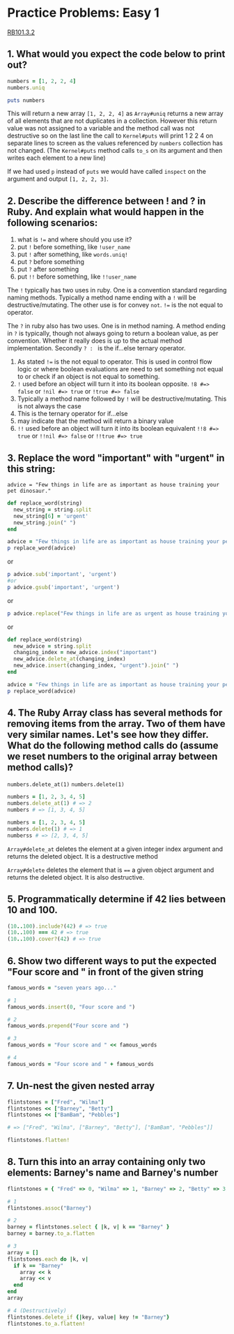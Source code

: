 # Practice Problems: Easy 1
[RB101.3.2](https://launchschool.com/lessons/263069da/assignments/e2593fe1)

## 1. What would you expect the code below to print out?

```ruby
numbers = [1, 2, 2, 4]
numbers.uniq

puts numbers
```

This will return a new array `[1, 2, 2, 4]` as `Array#uniq` returns a new array of all elements that are not duplicates in a collection. However this return value was not assigned to a variable and the method call was not destructive so on the last line the call to `Kernel#puts` will print 1 2 2 4 on separate lines to screen as the values referenced by `numbers` collection has not changed. (The `Kernel#puts` method calls `to_s` on its argument and then writes each element to a new line)

If we had used `p` instead of `puts` we would have called `inspect` on the argument and output `[1, 2, 2, 3]`.

## 2. Describe the difference between ! and ? in Ruby. And explain what would happen in the following scenarios:

1. what is `!=` and where should you use it?
2. put `!` before something, like `!user_name`
3. put `!` after something, like `words.uniq!`
4. put `?` before something
5. put `?` after something
6. put `!!` before something, like `!!user_name`

The `!` typically has two uses in ruby. One is a convention standard regarding naming methods. Typically a method name ending with a `!` will be destructive/mutating. The other use is for convey `not`. `!=` is the not equal to operator.

The `?` in ruby also has two uses. One is in method naming. A method ending in `?` is typically, though not always going to return a boolean value, as per convention. Whether it really does is up to the actual method implementation. Secondly `? : ` is the if...else ternary operator.

1. As stated `!=` is the not equal to operator. This is used in control flow logic or where boolean evaluations are need to set something not equal to or check if an object is not equal to something.
2. `!` used before an object will turn it into its boolean opposite.
   `!8 #=> false` or `!nil #=> true` or `!true #=> false`
3. Typically a method name followed by `!` will be destructive/mutating. This is not always the case
4. This is the ternary operator for if...else
5. may indicate that the method will return a binary value
6. `!!` used before an object will turn it into its boolean equivalent
   `!!8 #=> true` or `!!nil #=> false` or `!!true #=> true`


## 3. Replace the word "important" with "urgent" in this string:
`advice = "Few things in life are as important as house training your pet dinosaur."`

```ruby
def replace_word(string)
  new_string = string.split
  new_string[6] = 'urgent'
  new_string.join(" ")
end

advice = "Few things in life are as important as house training your pet dinosaur."
p replace_word(advice)
```
or

```ruby
p advice.sub('important', 'urgent')
#or
p advice.gsub('important', 'urgent')
```

or

```ruby
p advice.replace("Few things in life are as urgent as house training your pet dinosaur.")
```

or

```ruby
def replace_word(string)
  new_advice = string.split
  changing_index = new_advice.index("important")
  new_advice.delete_at(changing_index)
  new_advice.insert(changing_index, "urgent").join(" ")
end

advice = "Few things in life are as important as house training your pet dinosaur."
p replace_word(advice)
```

## 4. The Ruby Array class has several methods for removing items from the array. Two of them have very similar names. Let's see how they differ. What do the following method calls do (assume we reset numbers to the original array between method calls)?

`numbers.delete_at(1)`
`numbers.delete(1)`

```ruby
numbers = [1, 2, 3, 4, 5]
numbers.delete_at(1) # => 2
numbers # => [1, 3, 4, 5]
```
```ruby
numbers = [1, 2, 3, 4, 5]
numbers.delete(1) # => 1
numberss # => [2, 3, 4, 5]
```
`Array#delete_at` deletes the element at a given integer index argument and returns the deleted object. It is a destructive method

`Array#delete` deletes the element that is `==` a given object argument and returns the deleted object. It is also destructive.

## 5. Programmatically determine if 42 lies between 10 and 100.

```ruby
(10..100).include?(42) # => true
(10..100) === 42 # => true
(10..100).cover?(42) # => true
```

## 6. Show two different ways to put the expected "Four score and " in front of the given string

```ruby
famous_words = "seven years ago..."

# 1
famous_words.insert(0, "Four score and ")

# 2
famous_words.prepend("Four score and ")

# 3
famous_words = "Four score and " << famous_words

# 4
famous_words = "Four score and " + famous_words
```

## 7. Un-nest the given nested array

```ruby
flintstones = ["Fred", "Wilma"]
flintstones << ["Barney", "Betty"]
flintstones << ["BamBam", "Pebbles"]

# => ["Fred", "Wilma", ["Barney", "Betty"], ["BamBam", "Pebbles"]]

flintstones.flatten!
```

## 8. Turn this into an array containing only two elements: Barney's name and Barney's number

```ruby
flintstones = { "Fred" => 0, "Wilma" => 1, "Barney" => 2, "Betty" => 3, "BamBam" => 4, "Pebbles" => 5 }

# 1
flintstones.assoc("Barney")

# 2
barney = flintstones.select { |k, v| k == "Barney" }
barney = barney.to_a.flatten

# 3
array = []
flintstones.each do |k, v|
  if k == "Barney"
    array << k 
    array << v
  end
end
array

# 4 (Destructively)
flintstones.delete_if {|key, value| key != "Barney"}
flintstones.to_a.flatten!
```